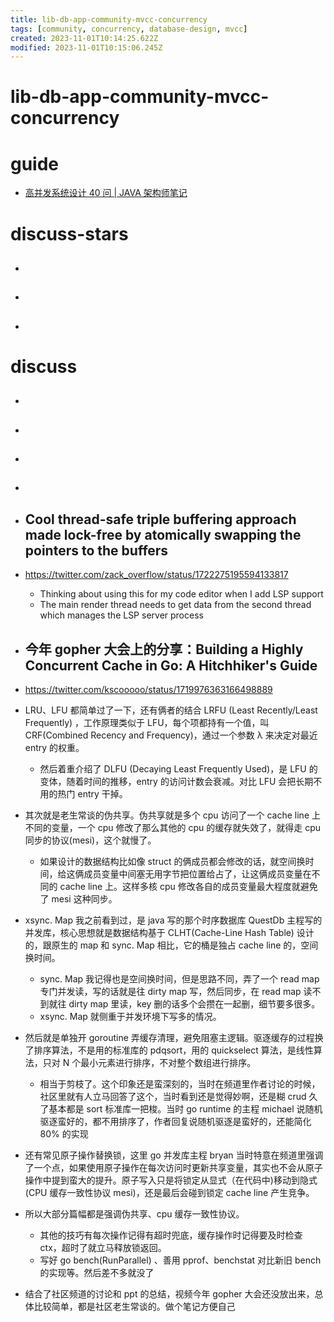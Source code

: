 ```yaml
---
title: lib-db-app-community-mvcc-concurrency
tags: [community, concurrency, database-design, mvcc]
created: 2023-11-01T10:14:25.622Z
modified: 2023-11-01T10:15:06.245Z
---
```


# lib-db-app-community-mvcc-concurrency

# guide

- [高并发系统设计 40 问 | JAVA 架构师笔记](https://zq99299.github.io/note-architect/hc/)
# discuss-stars
- ## 

- ## 

- ## 
# discuss
- ## 

- ## 

- ## 

- ## 

- ## Cool thread-safe triple buffering approach made lock-free by atomically swapping the pointers to the buffers
- https://twitter.com/zack_overflow/status/1722275195594133817
  - Thinking about using this for my code editor when I add LSP support
  - The main render thread needs to get data from the second thread which manages the LSP server process

- ## 今年 gopher 大会上的分享：Building a Highly Concurrent Cache in Go: A Hitchhiker's Guide
- https://twitter.com/kscooooo/status/1719976363166498889
- LRU、LFU 都简单过了一下，还有俩者的结合 LRFU (Least Recently/Least Frequently) ，工作原理类似于 LFU，每个项都持有一个值，叫 CRF(Combined Recency and Frequency)，通过一个参数 λ 来决定对最近 entry 的权重。
  - 然后着重介绍了 DLFU (Decaying Least Frequently Used)，是 LFU 的变体，随着时间的推移，entry 的访问计数会衰减。对比 LFU 会把长期不用的热门 entry 干掉。
- 其次就是老生常谈的伪共享。伪共享就是多个 cpu 访问了一个 cache line 上不同的变量，一个 cpu 修改了那么其他的 cpu 的缓存就失效了，就得走 cpu 同步的协议(mesi)，这个就慢了。
  - 如果设计的数据结构比如像 struct 的俩成员都会修改的话，就空间换时间，给这俩成员变量中间塞无用字节把位置给占了，让这俩成员变量在不同的 cache line 上。这样多核 cpu 修改各自的成员变量最大程度就避免了 mesi 这种同步。
- xsync. Map 我之前看到过，是 java 写的那个时序数据库 QuestDb 主程写的并发库，核心思想就是数据结构基于 CLHT(Cache-Line Hash Table) 设计的，跟原生的 map 和 sync. Map 相比，它的桶是独占 cache line 的，空间换时间。
  - sync. Map 我记得也是空间换时间，但是思路不同，弄了一个 read map 专门并发读，写的话就是往 dirty map 写，然后同步，在 read map 读不到就往 dirty map 里读，key 删的话多个会攒在一起删，细节要多很多。 
  - xsync. Map 就侧重于并发环境下写多的情况。
- 然后就是单独开 goroutine 弄缓存清理，避免阻塞主逻辑。驱逐缓存的过程换了排序算法，不是用的标准库的 pdqsort，用的 quickselect 算法，是线性算法，只对 N 个最小元素进行排序，不对整个数组进行排序。
  - 相当于剪枝了。这个印象还是蛮深刻的，当时在频道里作者讨论的时候，社区里就有人立马回答了这个，当时看到还是觉得妙啊，还是糊 crud 久了基本都是 sort 标准库一把梭。当时 go runtime 的主程 michael 说随机驱逐蛮好的，都不用排序了，作者回复说随机驱逐是蛮好的，还能简化 80% 的实现
- 还有常见原子操作替换锁，这里 go 并发库主程 bryan 当时特意在频道里强调了一个点，如果使用原子操作在每次访问时更新共享变量，其实也不会从原子操作中提到蛮大的提升。原子写入只是将锁定从显式（在代码中)移动到隐式(CPU 缓存一致性协议 mesi)，还是最后会碰到锁定 cache line 产生竞争。
- 所以大部分篇幅都是强调伪共享、cpu 缓存一致性协议。
  - 其他的技巧有每次操作记得有超时兜底，缓存操作时记得要及时检查 ctx，超时了就立马释放锁返回。
  - 写好 go bench(RunParallel) 、善用 pprof、benchstat 对比新旧 bench 的实现等。然后差不多就没了
- 结合了社区频道的讨论和 ppt 的总结，视频今年 gopher 大会还没放出来，总体比较简单，都是社区老生常谈的。做个笔记方便自己
